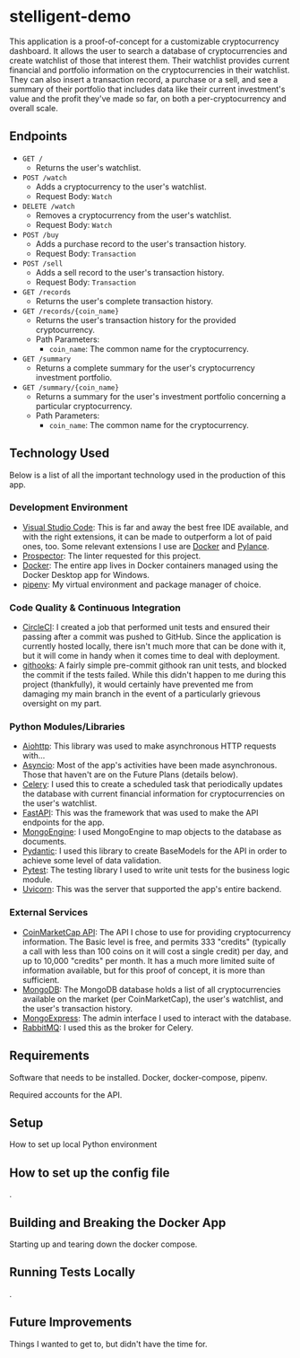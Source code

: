 # stelligent-demo

This application is a proof-of-concept for a customizable cryptocurrency dashboard. It allows the user to search a database of cryptocurrencies and create watchlist of those that interest them. Their watchlist provides current financial and portfolio information on the cryptocurrencies in their watchlist. They can also insert a transaction record, a purchase or a sell, and see a summary of their portfolio that includes data like their current investment's value and the profit they've made so far, on both a per-cryptocurrency and overall scale.

## Endpoints

* `GET /`
    * Returns the user's watchlist.
* `POST /watch`
    * Adds a cryptocurrency to the user's watchlist.
    * Request Body: `Watch`
* `DELETE /watch`
    * Removes a cryptocurrency from the user's watchlist.
    * Request Body: `Watch`
* `POST /buy`
    * Adds a purchase record to the user's transaction history.
    * Request Body: `Transaction`
* `POST /sell`
    * Adds a sell record to the user's transaction history.
    * Request Body: `Transaction`
* `GET /records`
    * Returns the user's complete transaction history.
* `GET /records/{coin_name}`
    * Returns the user's transaction history for the provided cryptocurrency.
    * Path Parameters:
        * `coin_name`: The common name for the cryptocurrency.
* `GET /summary`
    * Returns a complete summary for the user's cryptocurrency investment portfolio.
* `GET /summary/{coin_name}`
    * Returns a summary for the user's investment portfolio concerning a particular cryptocurrency.
    * Path Parameters:
        * `coin_name`: The common name for the cryptocurrency.

## Technology Used

Below is a list of all the important technology used in the production of this app.

### Development Environment

* [Visual Studio Code](https://code.visualstudio.com/): This is far and away the best free IDE available, and with the right extensions, it can be made to outperform a lot of paid ones, too. Some relevant extensions I use are [Docker]() and [Pylance]().
* [Prospector](https://pypi.org/project/prospector/): The linter requested for this project.
* [Docker](https://www.docker.com/): The entire app lives in Docker containers managed using the Docker Desktop app for Windows.
* [pipenv](https://pipenv.pypa.io/en/latest/): My virtual environment and package manager of choice.

### Code Quality &amp; Continuous Integration

* [CircleCI](https://circleci.com/): I created a job that performed unit tests and ensured their passing after a commit was pushed to GitHub. Since the application is currently hosted locally, there isn't much more that can be done with it, but it will come in handy when it comes time to deal with deployment.
* [githooks](https://git-scm.com/docs/githooks): A fairly simple pre-commit githook ran unit tests, and blocked the commit if the tests failed. While this didn't happen to me during this project (thankfully), it would certainly have prevented me from damaging my main branch in the event of a particularly grievous oversight on my part.

### Python Modules/Libraries

* [Aiohttp](https://docs.aiohttp.org/en/stable/): This library was used to make asynchronous HTTP requests with...
* [Asyncio](https://docs.python.org/3/library/asyncio.html): Most of the app's activities have been made asynchronous. Those that haven't are on the Future Plans (details below).
* [Celery](https://docs.celeryproject.org/en/stable/index.html): I used this to create a scheduled task that periodically updates the database with current financial information for cryptocurrencies on the user's watchlist.
* [FastAPI](https://fastapi.tiangolo.com/): This was the framework that was used to make the API endpoints for the app.
* [MongoEngine](http://mongoengine.org/): I used MongoEngine to map objects to the database as documents.
* [Pydantic](https://pydantic-docs.helpmanual.io/): I used this library to create BaseModels for the API in order to achieve some level of data validation.
* [Pytest](https://docs.pytest.org/en/6.2.x/): The testing library I used to write unit tests for the business logic module.
* [Uvicorn](https://www.uvicorn.org/): This was the server that supported the app's entire backend.

### External Services

* [CoinMarketCap API](https://coinmarketcap.com/api/): The API I chose to use for providing cryptocurrency information. The Basic level is free, and permits 333 "credits" (typically a call with less than 100 coins on it will cost a single credit) per day, and up to 10,000 "credits" per month. It has a much more limited suite of information available, but for this proof of concept, it is more than sufficient.
* [MongoDB](https://www.mongodb.com/): The MongoDB database holds a list of all cryptocurrencies available on the market (per CoinMarketCap), the user's watchlist, and the user's transaction history.
* [MongoExpress](https://github.com/mongo-express/mongo-express): The admin interface I used to interact with the database.
* [RabbitMQ](https://www.rabbitmq.com/): I used this as the broker for Celery.

## Requirements

Software that needs to be installed. Docker, docker-compose, pipenv.

Required accounts for the API.

## Setup

How to set up local Python environment

## How to set up the config file

.

## Building and Breaking the Docker App

Starting up and tearing down the docker compose.

## Running Tests Locally

.

## Future Improvements

Things I wanted to get to, but didn't have the time for.
